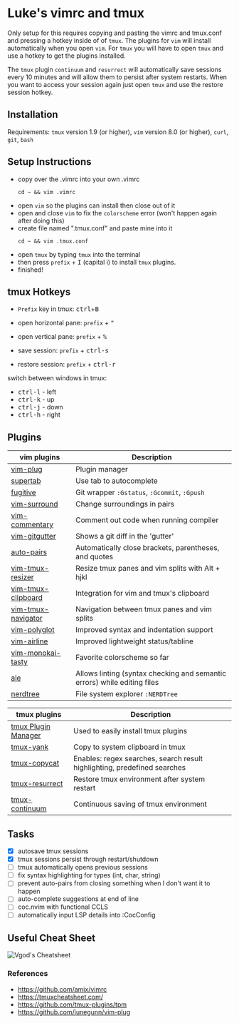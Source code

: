 # Luke's vimrc and tmux

Only setup for this requires copying and pasting the vimrc and tmux.conf and pressing a hotkey inside of of `tmux`. The plugins for `vim` will install automatically when you open `vim`. For `tmux` you will have to open `tmux` and use a hotkey to get the plugins installed. 

The `tmux` plugin `continuum` and `resurrect` will automatically save sessions every 10 minutes and will allow them to persist after system restarts. When you want to access your session again just open `tmux` and use the restore session hotkey.

## Installation
Requirements: `tmux` version 1.9 (or higher), `vim` version 8.0 (or higher), `curl`, `git`, `bash`

## Setup Instructions
- copy over the .vimrc into your own .vimrc
  ```
  cd ~ && vim .vimrc
  ```
- open `vim` so the plugins can install then close out of it
- open and close `vim` to fix the `colorscheme` error (won't happen again after doing this)
- create file named ".tmux.conf" and paste mine into it
  ```
  cd ~ && vim .tmux.conf
  ```
- open `tmux` by typing `tmux` into the terminal
- then press `prefix` + <kbd>I</kbd> (capital i) to install `tmux` plugins.
- finished!

## tmux Hotkeys

- `Prefix` key in tmux: <kbd>ctrl</kbd>+<kbd>B</kbd>
- open horizontal pane: `prefix` + <kbd>"</kbd>
- open vertical pane: `prefix` + <kbd>%</kbd>

- save session: `prefix` + <kbd>ctrl-s</kbd>
- restore session: `prefix` + <kbd>ctrl-r</kbd>

switch between windows in tmux:
- <kbd>ctrl-l</kbd> - left
- <kbd>ctrl-k</kbd> - up
- <kbd>ctrl-j</kbd> - down
- <kbd>ctrl-h</kbd> - right

## Plugins


| vim plugins                         | Description                                                        |
| ----------------------------------- | ------------------------------------------------------------------ |
| [vim-plug](https://github.com/junegunn/vim-plug)      | Plugin manager     |
| [supertab](https://github.com/ervandew/supertab) | Use tab to autocomplete    |
| [fugitive](https://github.com/tpope/vim-fugitive) | Git wrapper `:Gstatus`, `:Gcommit`, `:Gpush` |
| [vim-surround](https://github.com/tpope/vim-surround) | Change surroundings in pairs        |
| [vim-commentary](https://github.com/tpope/vim-commentary) | Comment out code when running compiler |
| [vim-gitgutter](https://github.com/airblade/vim-gitgutter) | Shows a git diff in the 'gutter'  |
| [auto-pairs](https://github.com/jiangmiao/auto-pairs) | Automatically close brackets, parentheses, and quotes  |
| [vim-tmux-resizer](https://github.com/melonmanchan/vim-tmux-resizer) | Resize tmux panes and vim splits with Alt + hjkl  |
| [vim-tmux-clipboard](https://github.com/roxma/vim-tmux-clipboard) | Integration for vim and tmux's clipboard     |
| [vim-tmux-navigator](https://github.com/christoomey/vim-tmux-navigator) | Navigation between tmux panes and vim splits        |
| [vim-polyglot](https://github.com/sheerun/vim-polyglot) | Improved syntax and indentation support   |
| [vim-airline](https://github.com/bling/vim-airline) | Improved lightweight status/tabline      |
| [vim-monokai-tasty](https://github.com/patstockwell/vim-monokai-tasty) | Favorite colorscheme so far |
| [ale](https://github.com/dense-analysis/ale) | Allows linting (syntax checking and semantic errors) while editing files  |
| [nerdtree](https://github.com/scrooloose/nerdtree) | File system explorer `:NERDTree`       |


| tmux plugins                         | Description                                                        |
|--------------------------------------|--------------------------------------------------------------------|
| [tmux Plugin Manager](https://github.com/tmux-plugins/tpm) | Used to easily install tmux plugins |
| [tmux-yank](https://github.com/tmux-plugins/tmux-yank) | Copy to system clipboard in tmux |
| [tmux-copycat](https://github.com/tmux-plugins/tmux-copycat) | Enables: regex searches, search result highlighting, predefined searches |
| [tmux-resurrect](https://github.com/tmux-plugins/tmux-resurrect) | Restore tmux environment after system restart |
| [tmux-continuum](https://github.com/tmux-plugins/tmux-continuum) | Continuous saving of tmux environment |

## Tasks
- [x] autosave tmux sessions
- [x] tmux sessions persist through restart/shutdown
- [ ] tmux automatically opens previous sessions
- [ ] fix syntax highlighting for types (int, char, string)
- [ ] prevent auto-pairs from closing something when I don't want it to happen
- [ ] auto-complete suggestions at end of line
- [ ] coc.nvim with functional CCLS
- [ ] automatically input LSP details into :CocConfig

## Useful Cheat Sheet
![Vgod's Cheatsheet](https://camo.githubusercontent.com/acdb969ba588498a1886b26cbbdd47527030135d/687474703a2f2f70656f706c652e637361696c2e6d69742e6564752f76676f642f76696d2f76696d2d63686561742d73686565742d656e2e706e67)

### References
- https://github.com/amix/vimrc
- https://tmuxcheatsheet.com/
- https://github.com/tmux-plugins/tpm
- https://github.com/junegunn/vim-plug
